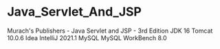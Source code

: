 # Java_Servlet_And_JSP
Murach's Publishers - Java Servlet and JSP - 3rd Edition JDK 16 Tomcat 10.0.6 Idea IntelliJ 2021.1 MySQL MySQL WorkBench 8.0
